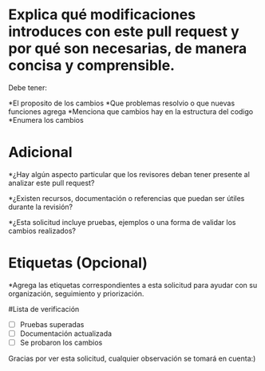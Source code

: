 # Explica qué modificaciones introduces con este pull request y por qué son necesarias, de manera concisa y comprensible.

Debe tener:

*El proposito de los cambios *Que problemas resolvio o que nuevas funciones agrega *Menciona que
cambios hay en la estructura del codigo *Enumera los cambios

# Adicional

*¿Hay algún aspecto particular que los revisores deban tener presente al analizar este pull request?

*¿Existen recursos, documentación o referencias que puedan ser útiles durante la revisión?

*¿Esta solicitud incluye pruebas, ejemplos o una forma de validar los cambios realizados?

# Etiquetas (Opcional)

*Agrega las etiquetas correspondientes a esta solicitud para ayudar con su organización, seguimiento
y priorización.

#Lista de verificación

- [ ] Pruebas superadas
- [ ] Documentación actualizada
- [ ] Se probaron los cambios

Gracias por ver esta solicitud, cualquier observación se tomará en cuenta:)
